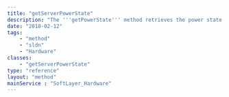 ```yaml
---
title: "getServerPowerState"
description: "The '''getPowerState''' method retrieves the power state for the selected server. The server's power status is retrieved from its remote management card. This method returns 'on', for a server that has been powered on, or 'off' for servers powered off. "
date: "2018-02-12"
tags:
    - "method"
    - "sldn"
    - "Hardware"
classes:
    - "getServerPowerState"
type: "reference"
layout: "method"
mainService : "SoftLayer_Hardware"
---
```

